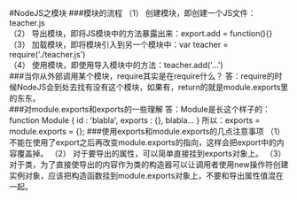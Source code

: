 #NodeJS之模块
###模块的流程
（1） 创建模块，即创建一个JS文件：teacher.js <br>
（2） 导出模块，即将JS模块中的方法暴露出来：export.add = function(){} <br>
（3） 加载模块，即将模块引入到另一个模块中：var teacher = require('./teacher.js') <br>
（4） 使用模块，即使用导入模块中的方法：teacher.add('...') <br>
###当你从外部调用某个模块，require其实是在require什么？
	答：require的时候NodeJS会到处去找有没有这个模块，如果有，return的就是module.exports里的东东。<br>
###对module.exports和exports的一些理解
	答：Module是长这个样子的：
		function Module {
		  id : 'blabla',
		  exports : {},
		  blabla...
		}
	所以：exports = module.exports = {};
###使用exports和module.exports的几点注意事项
	（1） 不能在使用了export之后再改变module.exports的指向，这样会把export中的内容覆盖掉。
	（2） 对于要导出的属性，可以简单直接挂到exports对象上。
	（3） 对于类，为了直接使导出的内容作为类的构造器可以让调用者使用new操作符创建实例对象，应该把构造函数挂到module.exports对象上，不要和导出属性值混在一起。
